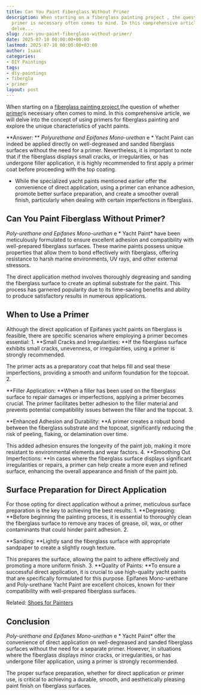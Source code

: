 ```yaml
---
title: Can You Paint Fiberglass Without Primer
description: When starting on a fiberglass painting project , the question of whether
  primer is necessary often comes to mind. In this comprehensive article, we will
  delve...
slug: /can-you-paint-fiberglass-without-primer/
date: 2025-07-10 00:00:00+00:00
lastmod: 2025-07-10 00:00:00+03:00
author: Isaac
categories:
- DIY Paintings
tags:
- diy-paintings
- fibergla
- primer
layout: post
---
```

When starting on a [fiberglass painting project](https://pestpolicy.com/how-to-paint-a-fiberglass-boat/),the question of whether [primer](https://pestpolicy.com/can-you-paint-over-caulk-without-primer/)is necessary often comes to mind. In this comprehensive article, we will delve into the concept of using primers for fiberglass painting and explore the unique characteristics of yacht paints.

**Answer: ** *Polyurethane and Epifanes Mono-urethan* e * Yacht Paint can indeed be applied directly on well-degreased and sanded fiberglass surfaces without the need for a primer. Nevertheless, it is important to note that if the fiberglass displays small cracks, or irregularities, or has undergone filler application, it is highly recommended to first apply a primer coat before proceeding with the top coating.

* While the specialized yacht paints mentioned earlier offer the convenience of direct application, using a primer can enhance adhesion, promote better surface preparation, and create a smoother overall finish, particularly when dealing with certain imperfections in fiberglass.

##  Can You Paint Fiberglass Without Primer?

*Poly-urethane and Epifanes Mono-urethan* e * Yacht Paint* have been meticulously formulated to ensure excellent adhesion and compatibility with well-prepared fiberglass surfaces. These marine paints possess unique properties that allow them to bond effectively with fiberglass, offering resistance to harsh marine environments, UV rays, and other external stressors.

The direct application method involves thoroughly degreasing and sanding the fiberglass surface to create an optimal substrate for the paint. This process has garnered popularity due to its time-saving benefits and ability to produce satisfactory results in numerous applications.

##  **When to Use a Primer**

Although the direct application of Epifanes yacht paints on fiberglass is feasible, there are specific scenarios where employing a primer becomes essential: 1. **Small Cracks and Irregularities: **If the fiberglass surface exhibits small cracks, unevenness, or irregularities, using a primer is strongly recommended.

The primer acts as a preparatory coat that helps fill and seal these imperfections, providing a smooth and uniform foundation for the topcoat. 2.

**Filler Application: **When a filler has been used on the fiberglass surface to repair damages or imperfections, applying a primer becomes crucial. The primer facilitates better adhesion to the filler material and prevents potential compatibility issues between the filler and the topcoat. 3.

**Enhanced Adhesion and Durability: **A primer creates a robust bond between the fiberglass substrate and the topcoat, significantly reducing the risk of peeling, flaking, or delamination over time.

This added adhesion ensures the longevity of the paint job, making it more resistant to environmental elements and wear factors. 4. **Smoothing Out Imperfections: **In cases where the fiberglass surface displays significant irregularities or repairs, a primer can help create a more even and refined surface, enhancing the overall appearance and finish of the paint job.

##  **Surface Preparation for Direct Application**

For those opting for direct application without a primer, meticulous surface preparation is the key to achieving the best results: 1. **Degreasing: **Before beginning the painting process, it is essential to thoroughly clean the fiberglass surface to remove any traces of grease, oil, wax, or other contaminants that could hinder paint adhesion. 2.

**Sanding: **Lightly sand the fiberglass surface with appropriate sandpaper to create a slightly rough texture.

This prepares the surface, allowing the paint to adhere effectively and promoting a more uniform finish. 3. **Quality of Paints: **To ensure a successful direct application, it is crucial to use high-quality yacht paints that are specifically formulated for this purpose. Epifanes Mono-urethane and Poly-urethane Yacht Paint are excellent choices, known for their compatibility with well-prepared fiberglass surfaces.

Related: [Shoes for Painters](https://pestpolicy.com/best-shoes-for-painters/)

##  **Conclusion**

*Poly-urethane and Epifanes Mono-urethan* e * Yacht Paint* offer the convenience of direct application on well-degreased and sanded fiberglass surfaces without the need for a separate primer. However, in situations where the fiberglass displays minor cracks, or irregularities, or has undergone filler application, using a primer is strongly recommended.

The proper surface preparation, whether for direct application or primer use, is critical to achieving a durable, smooth, and aesthetically pleasing paint finish on fiberglass surfaces.
